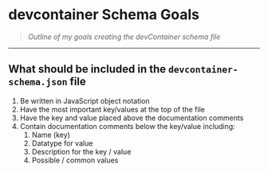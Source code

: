 # devcontainer Schema Goals

> *Outline of my goals creating the devContainer schema file*

---

## What should be included in the `devcontainer-schema.json` file

1. Be written in JavaScript object notation
2. Have the most important key/values at the top of the file
3. Have the key and value placed above the documentation comments
4. Contain documentation comments below the key/value including:
   1. Name (key)
   2. Datatype for value
   3. Description for the key / value
   4. Possible / common values
